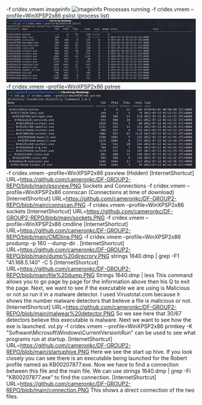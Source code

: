 -f cridex.vmem imageinfo
<img width="379" alt="imageinfo" src="https://user-images.githubusercontent.com/15861347/144344199-a4f0912f-fdb2-4100-88ca-f1a8019dbc95.PNG">
Processes running
-f cridex.vmem –profile=WinXPSP2x86 pslist (process list)
![InternetShortcut](pslist.PNG)
-f cridex.vmem –profile=WinXPSP2x86 pstree
 ![InternetShortcut](pstree.PNG)
-f cridex.vmem –profile=WinXPSP2x86 psxview (Hidden)
 [InternetShortcut]
URL=https://github.com/cameronkc/DF-GROUP2-REPO/blob/main/psxview.PNG
Sockets and Connections
-f cridex.vmem –profile=WinXPSP2x86 connscan (Connections at time of download)
[InternetShortcut]
URL=https://github.com/cameronkc/DF-GROUP2-REPO/blob/main/connscan.PNG
-f cridex.vmem –profile=WinXPSP2x86 sockets
 [InternetShortcut]
URL=https://github.com/cameronkc/DF-GROUP2-REPO/blob/main/sockets.PNG
-f cridex.vmem –profile=WinXPSP2x86 cmdline
 [InternetShortcut]
URL=https://github.com/cameronkc/DF-GROUP2-REPO/blob/main/CMDline.PNG
-f cridex.vmem –profile=WinXPSP2x86 prodump -p 160  --dump-dir .
 [InternetShortcut]
URL=https://github.com/cameronkc/DF-GROUP2-REPO/blob/main/dump%20direcrory.PNG
strings 1640.dmp | grep -F1 "41.168.5.140" -C 5
[InternetShortcut]
URL=https://github.com/cameronkc/DF-GROUP2-REPO/blob/main/file%20dump.PNG
Strings 1640.dmp | less
This command allows you to go page by page for the information above then his Q to exit the page.
Next, we want to see if the executable we are using is Malicious or not so run it in a malware detector. I used Virustotal.com because it shows the number malware detectors that believe a file is malicious or not.
[InternetShortcut]
URL=https://github.com/cameronkc/DF-GROUP2-REPO/blob/main/malwear%20detector.PNG
So we see here that 30/67 detectors believe this executable is malware.
Next we want to see how the exe is launched.
vol.py -f cridex.vmem --profile=WinXPSP2x86 printkey -K "Software\Microsoft\Windows\CurrentVersion\Run" can be used to see what programs run at startup.
 [InternetShortcut]
URL=https://github.com/cameronkc/DF-GROUP2-REPO/blob/main/startuphive.PNG
Here we see the start up hive. If you look closely you can see there is an executable being launched for the Robert profile named as KB00207877.exe.
Now we have to find a connection between this file and the main file.
We can use strings 1640.dmp | grep -Fi "KB00207877.exe" to find the connection.
[InternetShortcut]
URL=https://github.com/cameronkc/DF-GROUP2-REPO/blob/main/connection.PNG
This shows a direct connection of the two files.

